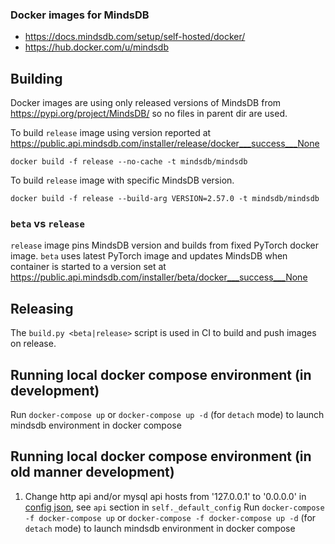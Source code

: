 ### Docker images for MindsDB

* https://docs.mindsdb.com/setup/self-hosted/docker/
* https://hub.docker.com/u/mindsdb

## Building

Docker images are using only released versions of MindsDB from
https://pypi.org/project/MindsDB/ so no files in parent dir are used.

To build `release` image using version reported at
https://public.api.mindsdb.com/installer/release/docker___success___None

    docker build -f release --no-cache -t mindsdb/mindsdb

To build `release` image with specific MindsDB version.

    docker build -f release --build-arg VERSION=2.57.0 -t mindsdb/mindsdb

### `beta` vs `release`

`release` image pins MindsDB version and builds from fixed PyTorch docker
image. `beta` uses latest PyTorch image and updates MindsDB when container
is started to a version set at
https://public.api.mindsdb.com/installer/beta/docker___success___None

## Releasing

The `build.py <beta|release>` script is used in CI to build and push images
on release.

## Running local docker compose environment (in development)

Run `docker-compose up` or `docker-compose up -d` (for `detach` mode) to launch mindsdb environment in docker compose


## Running local docker compose environment (in old manner development)



1. Change http api and/or mysql api hosts from '127.0.0.1' to '0.0.0.0' in [config json](../mindsdb/utilities/config.py), see `api` section in `self._default_config`
Run `docker-compose -f docker-compose up` or `docker-compose -f docker-compose up -d` (for `detach` mode) to launch mindsdb environment in docker compose
